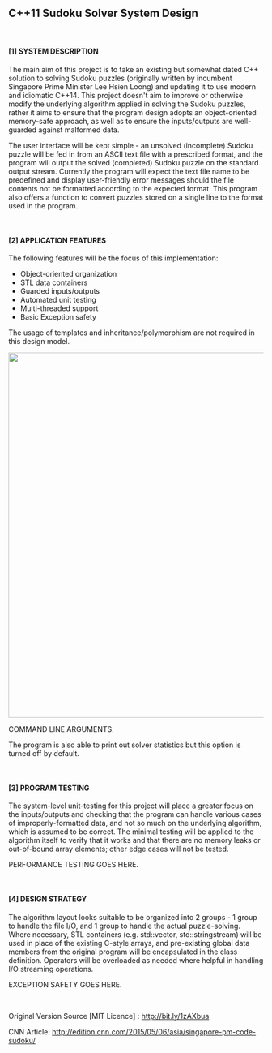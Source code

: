 
## C++11 Sudoku Solver System Design 
<br>

#### [1] SYSTEM DESCRIPTION 


The main aim of this project is to take an existing but somewhat dated C++ solution to solving Sudoku puzzles (originally written by incumbent Singapore Prime Minister Lee Hsien Loong) and updating it to use modern and idiomatic C++14. This project doesn't aim to improve or otherwise modify the underlying algorithm applied in solving the Sudoku puzzles, rather it aims to ensure that the program design adopts an object-oriented memory-safe approach, as well as to ensure the inputs/outputs are well-guarded against malformed data. 

The user interface will be kept simple - an unsolved (incomplete) Sudoku puzzle will be fed in from an ASCII text file with a prescribed format, and the program will output the solved (completed) Sudoku puzzle on the standard output stream. Currently the program will expect the text file name to be predefined and display user-friendly error messages should the file contents not be formatted according to the expected format. This program also offers a function to convert puzzles stored on a single line to the format used in the program. 

<br>
 
#### [2] APPLICATION FEATURES 


The following features will be the focus of this implementation: 
- Object-oriented organization 
- STL data containers 
- Guarded inputs/outputs 
- Automated unit testing 
- Multi-threaded support 
- Basic Exception safety 

The usage of templates and inheritance/polymorphism are not required in this design model. 

<img src="https://cloud.githubusercontent.com/assets/13679090/16379504/76ccf2f6-3ca4-11e6-9282-7ab19d35c34f.png" width="720">

COMMAND LINE ARGUMENTS. 

The program is also able to print out solver statistics but this option is turned off by default. 

<br>
 
#### [3] PROGRAM TESTING  


The system-level unit-testing for this project will place a greater focus on the inputs/outputs and checking that the program can handle various cases of improperly-formatted data, and not so much on the underlying algorithm, which is assumed to be correct. The minimal testing will be applied to the algorithm itself to verify that it works and that there are no memory leaks or out-of-bound array elements; other edge cases will not be tested. 

PERFORMANCE TESTING GOES HERE. 

<br>
 
#### [4] DESIGN STRATEGY 


The algorithm layout looks suitable to be organized into 2 groups - 1 group to handle the file I/O, and 1 group to handle the actual puzzle-solving. Where necessary, STL containers (e.g. std::vector, std::stringstream) will be used in place of the existing C-style arrays, and pre-existing global data members from the original program will be encapsulated in the class definition. Operators will be overloaded as needed where helpful in handling I/O streaming operations. 

EXCEPTION SAFETY GOES HERE. 

<br>
 
Original Version Source [MIT Licence] : http://bit.ly/1zAXbua 

CNN Article: http://edition.cnn.com/2015/05/06/asia/singapore-pm-code-sudoku/ 


